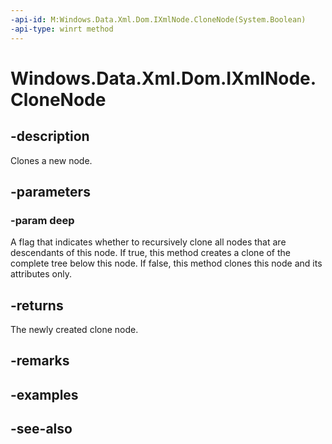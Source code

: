 ```yaml
---
-api-id: M:Windows.Data.Xml.Dom.IXmlNode.CloneNode(System.Boolean)
-api-type: winrt method
---
```


<!-- Method syntax
public Windows.Data.Xml.Dom.IXmlNode CloneNode(System.Boolean deep)
-->

# Windows.Data.Xml.Dom.IXmlNode.CloneNode

## -description
Clones a new node.

## -parameters
### -param deep
A flag that indicates whether to recursively clone all nodes that are descendants of this node. If true, this method creates a clone of the complete tree below this node. If false, this method clones this node and its attributes only.

## -returns
The newly created clone node.

## -remarks

## -examples

## -see-also
